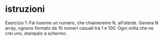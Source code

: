 # istruzioni
Esercizio 1:
Fai inserire un numero, che chiameremo N, all’utente.
Genera N array, ognuno formato da 10 numeri casuali tra 1 e 100.
Ogni volta che ne crei uno, stampalo a schermo.

